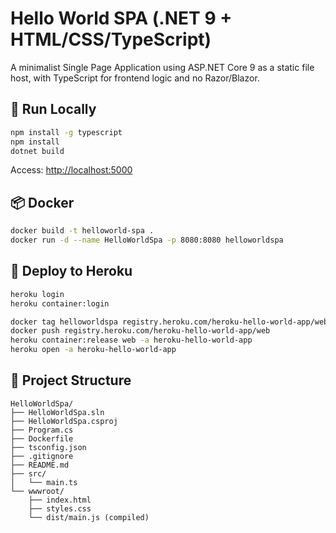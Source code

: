 # Hello World SPA (.NET 9 + HTML/CSS/TypeScript)

A minimalist Single Page Application using ASP.NET Core 9 as a static file host, with TypeScript for frontend logic and no Razor/Blazor.

## 🚀 Run Locally
```bash
npm install -g typescript
npm install
dotnet build
```
Access: [http://localhost:5000](http://localhost:5000)

## 📦 Docker
```bash
docker build -t helloworld-spa .
docker run -d --name HelloWorldSpa -p 8080:8080 helloworldspa
```

## 🚢 Deploy to Heroku
```bash
heroku login
heroku container:login

docker tag helloworldspa registry.heroku.com/heroku-hello-world-app/web
docker push registry.heroku.com/heroku-hello-world-app/web
heroku container:release web -a heroku-hello-world-app
heroku open -a heroku-hello-world-app
```

## 📁 Project Structure
```
HelloWorldSpa/
├── HelloWorldSpa.sln
├── HelloWorldSpa.csproj
├── Program.cs
├── Dockerfile
├── tsconfig.json
├── .gitignore
├── README.md
├── src/
│   └── main.ts
└── wwwroot/
    ├── index.html
    ├── styles.css
    └── dist/main.js (compiled)
```
